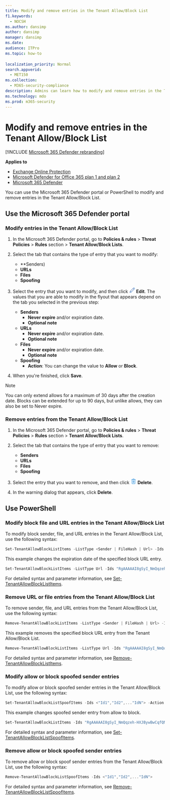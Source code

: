 ```yaml
---
title: Modify and remove entries in the Tenant Allow/Block List
f1.keywords: 
  - NOCSH
ms.author: dansimp
author: dansimp
manager: dansimp
ms.date: 
audience: ITPro
ms.topic: how-to

localization_priority: Normal
search.appverid: 
  - MET150
ms.collection: 
  - M365-security-compliance
description: Admins can learn how to modify and remove entries in the Tenant Allow/Block List in the Security portal.
ms.technology: mdo
ms.prod: m365-security
---
```


# Modify and remove entries in the Tenant Allow/Block List

[!INCLUDE [Microsoft 365 Defender rebranding](../includes/microsoft-defender-for-office.md)]

**Applies to**
- [Exchange Online Protection](exchange-online-protection-overview.md)
- [Microsoft Defender for Office 365 plan 1 and plan 2](defender-for-office-365.md)
- [Microsoft 365 Defender](../defender/microsoft-365-defender.md)

You can use the Microsoft 365 Defender portal or PowerShell to modify and remove entries in the Tenant Allow/Block List.

## Use the Microsoft 365 Defender portal

### Modify entries in the Tenant Allow/Block List

1. In the Microsoft 365 Defender portal, go to **Policies & rules** \> **Threat Policies** \> **Rules** section \> **Tenant Allow/Block Lists**.

2. Select the tab that contains the type of entry that you want to modify:
   - **Senders)
   - **URLs**
   - **Files**
   - **Spoofing**

3. Select the entry that you want to modify, and then click ![Edit icon.](../../media/m365-cc-sc-edit-icon.png) **Edit**. The values that you are able to modify in the flyout that appears depend on the tab you selected in the previous step:
   - **Senders**
     - **Never expire** and/or expiration date.
     - **Optional note**
   - **URLs**
     - **Never expire** and/or expiration date.
     - **Optional note**
   - **Files**
     - **Never expire** and/or expiration date.
     - **Optional note**
   - **Spoofing**
     - **Action**: You can change the value to **Allow** or **Block**.
4. When you're finished, click **Save**.

> [!NOTE]
> You can only extend allows for a maximum of 30 days after the creation date. Blocks can be extended for up to 90 days, but unlike allows, they can also be set to Never expire.

### Remove entries from the Tenant Allow/Block List

1. In the Microsoft 365 Defender portal, go to **Policies & rules** \> **Threat Policies** \> **Rules** section \> **Tenant Allow/Block Lists**.

2. Select the tab that contains the type of entry that you want to remove:
   - **Senders**
   - **URLs**
   - **Files**
   - **Spoofing**

3. Select the entry that you want to remove, and then click ![Delete icon.](../../media/m365-cc-sc-delete-icon.png) **Delete**.

4. In the warning dialog that appears, click **Delete**.

## Use PowerShell

### Modify block file and URL entries in the Tenant Allow/Block List

To modify block sender, file, and URL entries in the Tenant Allow/Block List, use the following syntax:

```powershell
Set-TenantAllowBlockListItems -ListType <Sender | FileHash | Url> -Ids <"Id1","Id2",..."IdN"> [<-ExpirationDate Date | -NoExpiration>] [-Notes <String>]
```

This example changes the expiration date of the specified block URL entry.

```powershell
Set-TenantAllowBlockListItems -ListType Url -Ids "RgAAAAAI8gSyI_NmQqzeh-HXJBywBwCqfQNJY8hBTbdlKFkv6BcUAAAl_QCZAACqfQNJY8hBTbdlKFkv6BcUAAAl_oSRAAAA" -ExpirationDate "5/30/2020"
```

For detailed syntax and parameter information, see [Set-TenantAllowBlockListItems](/powershell/module/exchange/set-tenantallowblocklistitems).

### Remove URL or file entries from the Tenant Allow/Block List

To remove sender, file, and URL entries from the Tenant Allow/Block List, use the following syntax:

```powershell
Remove-TenantAllowBlockListItems -ListType <Sender | FileHash | Url> -Ids <"Id1","Id2",..."IdN">
```

This example removes the specified block URL entry from the Tenant Allow/Block List.

```powershell
Remove-TenantAllowBlockListItems -ListType Url -Ids "RgAAAAAI8gSyI_NmQqzeh-HXJBywBwCqfQNJY8hBTbdlKFkv6BcUAAAl_QCZAACqfQNJY8hBTbdlKFkv6BcUAAAl_oSPAAAA0"
```

For detailed syntax and parameter information, see [Remove-TenantAllowBlockListItems](/powershell/module/exchange/remove-tenantallowblocklistitems).

### Modify allow or block spoofed sender entries

To modify allow or block spoofed sender entries in the Tenant Allow/Block List, use the following syntax:

```powershell
Set-TenantAllowBlockListSpoofItems -Ids <"Id1","Id2",..."IdN"> -Action <Allow | Block>
```

This example changes spoofed sender entry from allow to block.

```powershell
Set-TenantAllowBlockListItems -Ids "RgAAAAAI8gSyI_NmQqzeh-HXJBywBwCqfQNJY8hBTbdlKFkv6BcUAAAl_QCZAACqfQNJY8hBTbdlKFkv6BcUAAAl_oSRAAAA" -Action Block
```

For detailed syntax and parameter information, see [Set-TenantAllowBlockListSpoofItems](/powershell/module/exchange/set-tenantallowblocklistspoofitems).

### Remove allow or block spoofed sender entries

To remove allow or block spoof sender entries from the Tenant Allow/Block List, use the following syntax:

```powershell
Remove-TenantAllowBlockListSpoofItems -Ids <"Id1","Id2",..."IdN">
```

For detailed syntax and parameter information, see [Remove-TenantAllowBlockListSpoofItems](/powershell/module/exchange/remove-tenantallowblocklistspoofitems).
